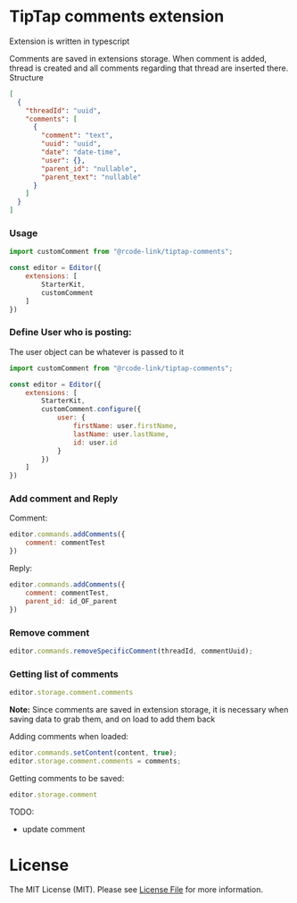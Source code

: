 # TipTap comments extension

Extension is written in typescript

Comments are saved in extensions storage. When comment is added, thread is created and all comments
regarding that thread are inserted there.
Structure

```json
[
  {
    "threadId": "uuid",
    "comments": [
      {
        "comment": "text",
        "uuid": "uuid",
        "date": "date-time",
        "user": {},
        "parent_id": "nullable",
        "parent_text": "nullable"
      }
    ]
  }
]
```

### Usage

```js
import customComment from "@rcode-link/tiptap-comments";

const editor = Editor({
    extensions: [
        StarterKit,
        customComment
    ]
})
```

### Define User who is posting:

The user object can be whatever is passed to it

```js
import customComment from "@rcode-link/tiptap-comments";

const editor = Editor({
    extensions: [
        StarterKit,
        customComment.configure({
            user: {
                firstName: user.firstName,
                lastName: user.lastName,
                id: user.id
            }
        })
    ]
})


```

### Add comment and Reply

Comment:

```js
editor.commands.addComments({
    comment: commentTest
})
```

Reply:

```js
editor.commands.addComments({
    comment: commentTest,
    parent_id: id_OF_parent
})
```

### Remove comment

```js
editor.commands.removeSpecificComment(threadId, commentUuid);
```

### Getting list of comments

```js
editor.storage.comment.comments
```

**Note:**
Since comments are saved in extension storage, it is necessary when saving data to grab them, and on load to add them
back

Adding comments when loaded:

```js
editor.commands.setContent(content, true);
editor.storage.comment.comments = comments;
```
Getting comments to be saved: 
```js
editor.storage.comment
```
TODO:

* update comment


# License

The MIT License (MIT). Please see [License File](https://github.com/radans/tiptap-comments/blob/main/Licence.md) for more information.